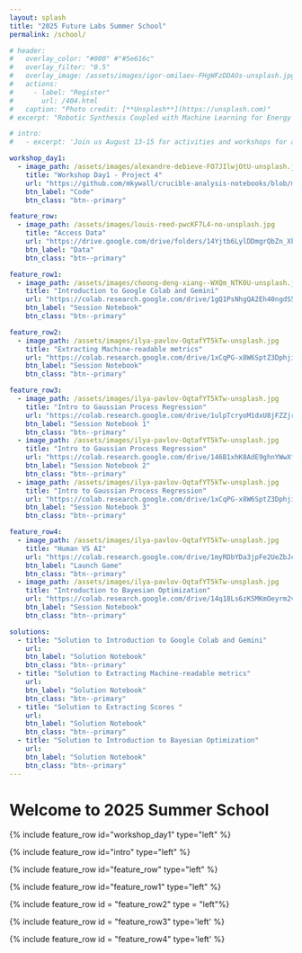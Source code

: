 ```yaml
---
layout: splash
title: "2025 Future Labs Summer School"
permalink: /school/

# header:
#   overlay_color: "#000" #"#5e616c"
#   overlay_filter: "0.5"
#   overlay_image: /assets/images/igor-omilaev-FHgWFzDDAOs-unsplash.jpg
#   actions:
#     - label: "Register"
#       url: /404.html
#   caption: "Photo credit: [**Unsplash**](https://unsplash.com)"
# excerpt: "Robotic Synthesis Coupled with Machine Learning for Energy Materials."

# intro: 
#   - excerpt: 'Join us August 13-15 for activities and workshops for applying Machine Learning to Material Science'

workshop_day1:
  - image_path: /assets/images/alexandre-debieve-FO7JIlwjOtU-unsplash.jpg
    title: "Workshop Day1 - Project 4"
    url: "https://github.com/mkywall/crucible-analysis-notebooks/blob/main/general/summer_school_data_tutorial_updated.ipynb"
    btn_label: "Code"
    btn_class: "btn--primary"

feature_row:
  - image_path: /assets/images/louis-reed-pwcKF7L4-no-unsplash.jpg
    title: "Access Data"
    url: "https://drive.google.com/drive/folders/14Yjtb6LylDDmgrQbZn_Xk6BaclhLDksO"
    btn_label: "Data"
    btn_class: "btn--primary"

feature_row1:
  - image_path: /assets/images/choong-deng-xiang--WXQm_NTK0U-unsplash.jpg
    title: "Introduction to Google Colab and Gemini"
    url: "https://colab.research.google.com/drive/1gQ1PsNhgQA2Eh40ngdS5YW-N4_fsWZB3#scrollTo=0lor9TmqQvs6"
    btn_label: "Session Notebook"
    btn_class: "btn--primary"

feature_row2:
  - image_path: /assets/images/ilya-pavlov-OqtafYT5kTw-unsplash.jpg
    title: "Extracting Machine-readable metrics"
    url: "https://colab.research.google.com/drive/1xCqPG-x8W6SptZ3DphjisZchx-yJ6gNo"
    btn_label: "Session Notebook"
    btn_class: "btn--primary"

feature_row3:
  - image_path: /assets/images/ilya-pavlov-OqtafYT5kTw-unsplash.jpg
    title: "Intro to Gaussian Process Regression"
    url: "https://colab.research.google.com/drive/1ulpTcryoM1dxU8jFZZjrk47oML5qucFd"
    btn_label: "Session Notebook 1"
    btn_class: "btn--primary"
  - image_path: /assets/images/ilya-pavlov-OqtafYT5kTw-unsplash.jpg
    title: "Intro to Gaussian Process Regression"
    url: "https://colab.research.google.com/drive/146B1xhK8AdE9ghnYWwXf5Q-hnFjbZafU"
    btn_label: "Session Notebook 2"
    btn_class: "btn--primary"
  - image_path: /assets/images/ilya-pavlov-OqtafYT5kTw-unsplash.jpg
    title: "Intro to Gaussian Process Regression"
    url: "https://colab.research.google.com/drive/1xCqPG-x8W6SptZ3DphjisZchx-yJ6gNo"
    btn_label: "Session Notebook 3"
    btn_class: "btn--primary"

feature_row4:
  - image_path: /assets/images/ilya-pavlov-OqtafYT5kTw-unsplash.jpg
    title: "Human VS AI"
    url: "https://colab.research.google.com/drive/1myRDbYDa3jpFe2UeZbJcL53v7RrE8E5I"
    btn_label: "Launch Game"
    btn_class: "btn--primary"
  - image_path: /assets/images/ilya-pavlov-OqtafYT5kTw-unsplash.jpg
    title: "Introduction to Bayesian Optimization"
    url: "https://colab.research.google.com/drive/14q18Ls6zKSMKmOeyrm2vBpROWCa_WELf"
    btn_label: "Session Notebook"
    btn_class: "btn--primary"

solutions:
  - title: "Solution to Introduction to Google Colab and Gemini"
    url: 
    btn_label: "Solution Notebook"
    btn_class: "btn--primary"
  - title: "Solution to Extracting Machine-readable metrics"
    url: 
    btn_label: "Solution Notebook"
    btn_class: "btn--primary"
  - title: "Solution to Extracting Scores "
    url: 
    btn_label: "Solution Notebook"
    btn_class: "btn--primary"
  - title: "Solution to Introduction to Bayesian Optimization"
    url: 
    btn_label: "Solution Notebook"
    btn_class: "btn--primary"
---
```

# Welcome to 2025 Summer School
<!-- Workshop Day 1-->
{% include feature_row id="workshop_day1" type="left" %} 

<!-- Data -->
{% include feature_row id="intro" type="left" %} 

<!-- Introduction to Colab -->
{% include feature_row id="feature_row" type="left" %} 

<!-- Extracting ML readable  -->
{% include feature_row id="feature_row1" type="left" %} 

<!-- Intro to Gaussian -->
{% include feature_row id = "feature_row2" type = "left"%}

<!-- Intro to BO -->
{% include feature_row id = "feature_row3" type='left' %}

<!-- Introduction to BO -->
{% include feature_row id = "feature_row4" type='left' %}

<!-- {% include feature_row id="feature_row4" type="center" %} One of the placeholders can be reading materials (not sure how to call it) but it can provide links to Shijing/my papers;-->


<!-- 
another placeholder can be info about preparing for the summer school/ good to know. here we will add safety information, min. PPE
another placeholder can be data that we generate during the summer school and openly share through the website
another placeholder can be codes that we share as part of the summer school -->

<!-- 
{% include feature_row id="feature_row2" type="left" %}

{% include feature_row id="feature_row3" type="right" %} -->

